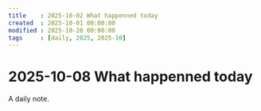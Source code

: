 ```yaml
---
title    : 2025-10-02 What happenned today
created  : 2025-10-01 00:00:00
modified : 2025-10-20 00:00:00
tags     : [daily, 2025, 2025-10]
---
```


# 2025-10-08 What happenned today

A daily note.

